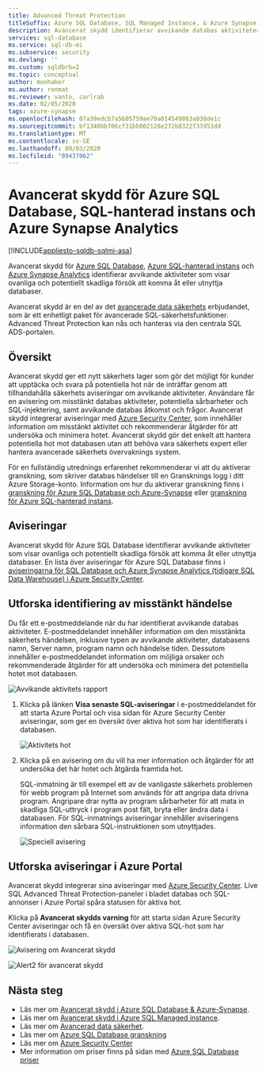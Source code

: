 ```yaml
---
title: Advanced Threat Protection
titleSuffix: Azure SQL Database, SQL Managed Instance, & Azure Synapse Analytics
description: Avancerat skydd identifierar avvikande databas aktiviteter som indikerar potentiella säkerhetshot i Azure SQL Database, Azure SQL-hanterad instans och Azure Synapse Analytics.
services: sql-database
ms.service: sql-db-mi
ms.subservice: security
ms.devlang: ''
ms.custom: sqldbrb=2
ms.topic: conceptual
author: monhaber
ms.author: ronmat
ms.reviewer: vanto, carlrab
ms.date: 02/05/2020
tags: azure-synapse
ms.openlocfilehash: 07a39edcb7a5605759ae70a014549863a038de1c
ms.sourcegitcommit: bf1340bb706cf31bb002128e272b8322f37d53dd
ms.translationtype: MT
ms.contentlocale: sv-SE
ms.lasthandoff: 09/03/2020
ms.locfileid: "89437062"
---
```

# <a name="advanced-threat-protection-for-azure-sql-database-sql-managed-instance-and-azure-synapse-analytics"></a>Avancerat skydd för Azure SQL Database, SQL-hanterad instans och Azure Synapse Analytics
[!INCLUDE[appliesto-sqldb-sqlmi-asa](../includes/appliesto-sqldb-sqlmi-asa.md)]

Avancerat skydd för [Azure SQL Database](sql-database-paas-overview.md), [Azure SQL-hanterad instans](../managed-instance/sql-managed-instance-paas-overview.md) och [Azure Synapse Analytics](../../synapse-analytics/sql-data-warehouse/sql-data-warehouse-overview-what-is.md) identifierar avvikande aktiviteter som visar ovanliga och potentiellt skadliga försök att komma åt eller utnyttja databaser.

Avancerat skydd är en del av det [avancerade data säkerhets](advanced-data-security.md) erbjudandet, som är ett enhetligt paket för avancerade SQL-säkerhetsfunktioner. Advanced Threat Protection kan nås och hanteras via den centrala SQL ADS-portalen.

## <a name="overview"></a>Översikt

Avancerat skydd ger ett nytt säkerhets lager som gör det möjligt för kunder att upptäcka och svara på potentiella hot när de inträffar genom att tillhandahålla säkerhets aviseringar om avvikande aktiviteter. Användare får en avisering om misstänkt databas aktiviteter, potentiella sårbarheter och SQL-injektering, samt avvikande databas åtkomst och frågor. Avancerat skydd integrerar aviseringar med [Azure Security Center](https://azure.microsoft.com/services/security-center/), som innehåller information om misstänkt aktivitet och rekommenderar åtgärder för att undersöka och minimera hotet. Avancerat skydd gör det enkelt att hantera potentiella hot mot databasen utan att behöva vara säkerhets expert eller hantera avancerade säkerhets övervaknings system.

För en fullständig utrednings erfarenhet rekommenderar vi att du aktiverar granskning, som skriver databas händelser till en Gransknings logg i ditt Azure Storage-konto.  Information om hur du aktiverar granskning finns i [granskning för Azure SQL Database och Azure-Synapse](../../azure-sql/database/auditing-overview.md) eller [granskning för Azure SQL-hanterad instans](../managed-instance/auditing-configure.md).

## <a name="alerts"></a>Aviseringar

Avancerat skydd för Azure SQL Database identifierar avvikande aktiviteter som visar ovanliga och potentiellt skadliga försök att komma åt eller utnyttja databaser. En lista över aviseringar för Azure SQL Database finns i [aviseringarna för SQL Database och Azure Synapse Analytics (tidigare SQL Data Warehouse) i Azure Security Center](https://docs.microsoft.com/azure/security-center/alerts-reference#alerts-sql-db-and-warehouse).

## <a name="explore-detection-of-a-suspicious-event"></a>Utforska identifiering av misstänkt händelse

Du får ett e-postmeddelande när du har identifierat avvikande databas aktiviteter. E-postmeddelandet innehåller information om den misstänkta säkerhets händelsen, inklusive typen av avvikande aktiviteter, databasens namn, Server namn, program namn och händelse tiden. Dessutom innehåller e-postmeddelandet information om möjliga orsaker och rekommenderade åtgärder för att undersöka och minimera det potentiella hotet mot databasen.

![Avvikande aktivitets rapport](./media/threat-detection-overview/anomalous_activity_report.png)

1. Klicka på länken **Visa senaste SQL-aviseringar** i e-postmeddelandet för att starta Azure Portal och visa sidan för Azure Security Center aviseringar, som ger en översikt över aktiva hot som har identifierats i databasen.

   ![Aktivitets hot](./media/threat-detection-overview/active_threats.png)

1. Klicka på en avisering om du vill ha mer information och åtgärder för att undersöka det här hotet och åtgärda framtida hot.

   SQL-inmatning är till exempel ett av de vanligaste säkerhets problemen för webb program på Internet som används för att angripa data drivna program. Angripare drar nytta av program sårbarheter för att mata in skadliga SQL-uttryck i program post fält, bryta eller ändra data i databasen. För SQL-inmatnings aviseringar innehåller aviseringens information den sårbara SQL-instruktionen som utnyttjades.

   ![Speciell avisering](./media/threat-detection-overview/specific_alert.png)

## <a name="explore-alerts-in-the-azure-portal"></a>Utforska aviseringar i Azure Portal

Avancerat skydd integrerar sina aviseringar med [Azure Security Center](https://azure.microsoft.com/services/security-center/). Live SQL Advanced Threat Protection-paneler i bladet databas och SQL-annonser i Azure Portal spåra statusen för aktiva hot.

Klicka på **Avancerat skydds varning** för att starta sidan Azure Security Center aviseringar och få en översikt över aktiva SQL-hot som har identifierats i databasen.

   ![Avisering om Avancerat skydd](./media/threat-detection-overview/threat_detection_alert.png)

   ![Alert2 för avancerat skydd](./media/threat-detection-overview/threat_detection_alert_atp.png)

## <a name="next-steps"></a>Nästa steg

- Läs mer om [Avancerat skydd i Azure SQL Database & Azure-Synapse](threat-detection-configure.md).
- Läs mer om [Avancerat skydd i Azure SQL Managed instance](../managed-instance/threat-detection-configure.md).
- Läs mer om [Avancerad data säkerhet](advanced-data-security.md).
- Läs mer om [Azure SQL Database granskning](../../azure-sql/database/auditing-overview.md)
- Läs mer om [Azure Security Center](https://docs.microsoft.com/azure/security-center/security-center-intro)
- Mer information om priser finns på sidan med [Azure SQL Database priser](https://azure.microsoft.com/pricing/details/sql-database/)  
